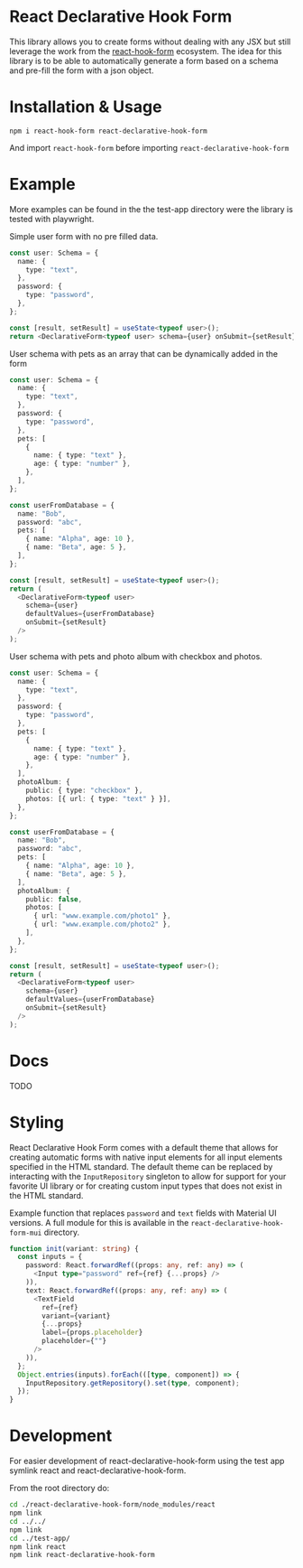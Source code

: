 # React Declarative Hook Form

This library allows you to create forms without dealing with any JSX but still leverage the work from the [react-hook-form](https://github.com/react-hook-form/react-hook-form) ecosystem.
The idea for this library is to be able to automatically generate a form based on a schema and pre-fill the form with a json object.

# Installation & Usage

`npm i react-hook-form react-declarative-hook-form`

And import `react-hook-form` before importing `react-declarative-hook-form`

# Example

More examples can be found in the the test-app directory were the library is tested with playwright.

Simple user form with no pre filled data.

```typescript
const user: Schema = {
  name: {
    type: "text",
  },
  password: {
    type: "password",
  },
};

const [result, setResult] = useState<typeof user>();
return <DeclarativeForm<typeof user> schema={user} onSubmit={setResult} />;
```

User schema with pets as an array that can be dynamically added in the form

```typescript
const user: Schema = {
  name: {
    type: "text",
  },
  password: {
    type: "password",
  },
  pets: [
    {
      name: { type: "text" },
      age: { type: "number" },
    },
  ],
};

const userFromDatabase = {
  name: "Bob",
  password: "abc",
  pets: [
    { name: "Alpha", age: 10 },
    { name: "Beta", age: 5 },
  ],
};

const [result, setResult] = useState<typeof user>();
return (
  <DeclarativeForm<typeof user>
    schema={user}
    defaultValues={userFromDatabase}
    onSubmit={setResult}
  />
);
```

User schema with pets and photo album with checkbox and photos.

```typescript
const user: Schema = {
  name: {
    type: "text",
  },
  password: {
    type: "password",
  },
  pets: [
    {
      name: { type: "text" },
      age: { type: "number" },
    },
  ],
  photoAlbum: {
    public: { type: "checkbox" },
    photos: [{ url: { type: "text" } }],
  },
};

const userFromDatabase = {
  name: "Bob",
  password: "abc",
  pets: [
    { name: "Alpha", age: 10 },
    { name: "Beta", age: 5 },
  ],
  photoAlbum: {
    public: false,
    photos: [
      { url: "www.example.com/photo1" },
      { url: "www.example.com/photo2" },
    ],
  },
};

const [result, setResult] = useState<typeof user>();
return (
  <DeclarativeForm<typeof user>
    schema={user}
    defaultValues={userFromDatabase}
    onSubmit={setResult}
  />
);
```

# Docs

TODO

# Styling

React Declarative Hook Form comes with a default theme that allows for creating automatic forms with native input elements for all input elements specified in the HTML standard. The default theme can be replaced by interacting with the `InputRepository` singleton to allow for support for your favorite UI library or for creating custom input types that does not exist in the HTML standard.

Example function that replaces `password` and `text` fields with Material UI versions. A full module for this is available in the `react-declarative-hook-form-mui` directory.

```typescript
function init(variant: string) {
  const inputs = {
    password: React.forwardRef((props: any, ref: any) => (
      <Input type="password" ref={ref} {...props} />
    )),
    text: React.forwardRef((props: any, ref: any) => (
      <TextField
        ref={ref}
        variant={variant}
        {...props}
        label={props.placeholder}
        placeholder={""}
      />
    )),
  };
  Object.entries(inputs).forEach(([type, component]) => {
    InputRepository.getRepository().set(type, component);
  });
}
```

# Development

For easier development of react-declarative-hook-form using the test app symlink react and react-declarative-hook-form.

From the root directory do:

```Bash
cd ./react-declarative-hook-form/node_modules/react
npm link
cd ../../
npm link
cd ../test-app/
npm link react
npm link react-declarative-hook-form
```
